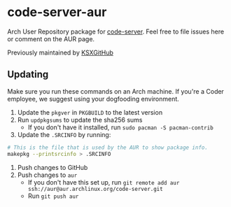 # code-server-aur

Arch User Repository package for [code-server](https://github.com/cdr/code-server).
Feel free to file issues here or comment on the AUR page.

Previously maintained by [KSXGitHub](https://github.com/KSXGitHub)

## Updating

Make sure you run these commands on an Arch machine. If you're a Coder employee, we suggest using your dogfooding environment.

1. Update the `pkgver` in `PKGBUILD` to the latest version
1. Run `updpkgsums` to update the sha256 sums
	- If you don't have it installed, run `sudo pacman -S pacman-contrib`
1. Update the `.SRCINFO` by running:
```bash
# This is the file that is used by the AUR to show package info.
makepkg --printsrcinfo > .SRCINFO
```
1. Push changes to GitHub
1. Push changes to `aur`
	- If you don't have this set up, run `git remote add aur ssh://aur@aur.archlinux.org/code-server.git`
	- Run `git push aur`
